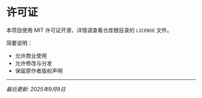 # 许可证

本项目使用 MIT 许可证开源，详情请查看仓库根目录的 `LICENSE` 文件。

简要说明：
- 允许商业使用
- 允许修改与分发
- 保留原作者版权声明

---

*最后更新: 2025年9月9日*
